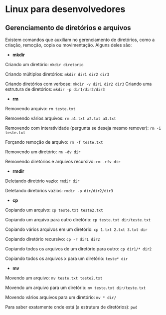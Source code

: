 # Linux para desenvolvedores

## Gerenciamento de diretórios e arquivos

Existem comandos que auxiliam no gerenciamento de diretórios, como a criação, remoção, copia ou movimentação. Alguns deles são:

* **mkdir**

Criando um diretório: ```mkdir diretorio```

Criando múltiplos diretórios: ```mkdir dir1 dir2 dir3```

Criando diretórios com verbose: ```mkdir -v dir1 dir2 dir3```
Criando uma estrutura de diretórios: ```mkdir -p dir1/dir2/dir3```

* **rm**

Removendo arquivo: ```rm teste.txt```

Removendo vários arquivos: ```rm a1.txt a2.txt a3.txt```

Removendo com interatividade (pergunta se deseja mesmo remover): ```rm -i teste.txt```

Forçando remoção de arquivo: ```rm -f teste.txt```

Removendo um diretório: ```rm -dv dir```

Removendo diretórios e arquivos recursivo: ```rm -rfv dir```

* **rmdir**

Deletando diretório vazio: ```rmdir dir```

Deletando diretórios vazios: ```rmdir -p dir/dir2/dir3```

* **cp**

Copiando um arquivo: ```cp teste.txt teste2.txt```

Copiando um arquivo para outro diretório: ```cp teste.txt dir/teste.txt```

Copiando vários arquivos em um diretório: ```cp 1.txt 2.txt 3.txt dir```

Copiando diretório recursivo: ```cp -r dir1 dir2```

Copiando todos os arquivos de um diretório para outro: ```cp dir1/* dir2```

Copiando todos os arquivos x para um diretório: ```teste* dir```

* **mv**

Movendo um arquivo: ```mv teste.txt teste2.txt```

Movendo um arquivo para um diretório: ```mv teste.txt dir/teste.txt```

Movendo vários arquivos para um diretório: ```mv * dir/```

Para saber exatamente onde está (a estrutura de diretórios): ```pwd```